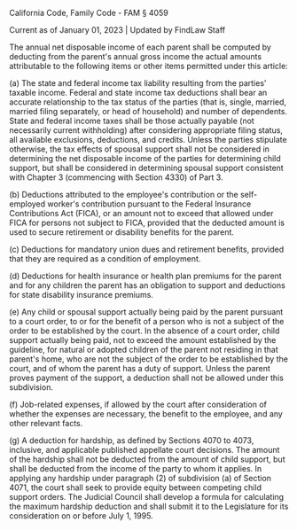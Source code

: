 California Code, Family Code - FAM § 4059

Current as of January 01, 2023 | Updated by FindLaw Staff

The annual net disposable income of each parent shall be computed by deducting from the parent's annual gross income the actual amounts attributable to the following items or other items permitted under this article:

(a) The state and federal income tax liability resulting from the parties' taxable income. Federal and state income tax deductions shall bear an accurate relationship to the tax status of the parties (that is, single, married, married filing separately, or head of household) and number of dependents. State and federal income taxes shall be those actually payable (not necessarily current withholding) after considering appropriate filing status, all available exclusions, deductions, and credits. Unless the parties stipulate otherwise, the tax effects of spousal support shall not be considered in determining the net disposable income of the parties for determining child support, but shall be considered in determining spousal support consistent with Chapter 3 (commencing with Section 4330) of Part 3.

(b) Deductions attributed to the employee's contribution or the self-employed worker's contribution pursuant to the Federal Insurance Contributions Act (FICA), or an amount not to exceed that allowed under FICA for persons not subject to FICA, provided that the deducted amount is used to secure retirement or disability benefits for the parent.

(c) Deductions for mandatory union dues and retirement benefits, provided that they are required as a condition of employment.

(d) Deductions for health insurance or health plan premiums for the parent and for any children the parent has an obligation to support and deductions for state disability insurance premiums.

(e) Any child or spousal support actually being paid by the parent pursuant to a court order, to or for the benefit of a person who is not a subject of the order to be established by the court. In the absence of a court order, child support actually being paid, not to exceed the amount established by the guideline, for natural or adopted children of the parent not residing in that parent's home, who are not the subject of the order to be established by the court, and of whom the parent has a duty of support. Unless the parent proves payment of the support, a deduction shall not be allowed under this subdivision.

(f) Job-related expenses, if allowed by the court after consideration of whether the expenses are necessary, the benefit to the employee, and any other relevant facts.

(g) A deduction for hardship, as defined by Sections 4070 to 4073, inclusive, and applicable published appellate court decisions. The amount of the hardship shall not be deducted from the amount of child support, but shall be deducted from the income of the party to whom it applies. In applying any hardship under paragraph (2) of subdivision (a) of Section 4071, the court shall seek to provide equity between competing child support orders. The Judicial Council shall develop a formula for calculating the maximum hardship deduction and shall submit it to the Legislature for its consideration on or before July 1, 1995.